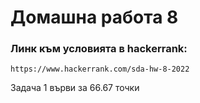 # Домашна работа 8

### Линк към условията в hackerrank:
`https://www.hackerrank.com/sda-hw-8-2022`

Задача 1 върви за 66.67 точки